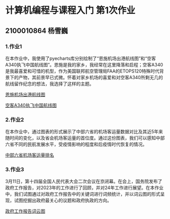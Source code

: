 # 计算机编程与课程入门 第1次作业

##  2100010864 杨雪巍

### 1.作业1

在本作业中，我使用了pyecharts库分别绘制了“恩施机场出港航线图”和“空客A340执飞中国航线图”。恩施是我的家乡，我经常在这里降落和启程；空客A340是我最喜爱和可惜的机型，作为美国联邦航空管理局FAA的ETOPS120特殊时代背景下的产物，其前景早已式微。怀着对家乡机场的喜爱和对空客A340所剩无几的航线留作纪念的想法，我选择了这样的主题。

[恩施机场出港航线图](https://xueweiyang209.github.io/enshi_navigable_citys)

[空客A340执飞中国航线图](https://xueweiyang209.github.io/Airbus340_flights.html)

### 2.作业2

在本作业中，通过图表的形式展示了中部六省的机场客运量数据对比及其近5年来随时间的变化，以及省会机场客运量的首位度。通过这份图表，我们可以感知中部六省不同的民航发展水平，受疫情影响的程度和后疫情时代恢复的情况。

[中部六省机场客运量排名](https://xueweiyang209.github.io/flights_comparison.html)

### 3.作业3

3月11日，第十四届全国人民代表大会二次会议在京闭幕。在会上，国务院发布了政府工作报告，对2023年的工作进行了回顾，并对24年工作进行展望。在本作业中，我们试图通过对政府工作报告中的关键词进行词频统计，并以词云图的形式呈现，试图挖掘出政府最关心的议题和政府执政的方向。

[政府工作报告词云图](https://xueweiyang209.github.io/government_report_wordfreq.html)
